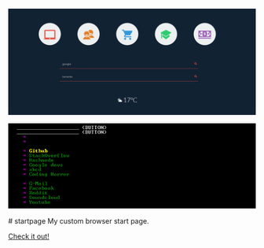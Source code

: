 ![Screeenshot](screenshot.png)
<p align="center">
  <img src="2016-06-24_14-15-06.png">
</p>
# startpage
My custom browser start page.


[Check it out!](http://start.kissr.com/ "Hurhurhur")
